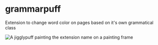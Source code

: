 # grammarpuff

Extension to change word color on pages based on it's own grammatical class

![A jigglypuff painting the extension name on a painting frame](../grammarpuff/assets/grammarpuff-removebg-preview.png "grammarpuff logo")
